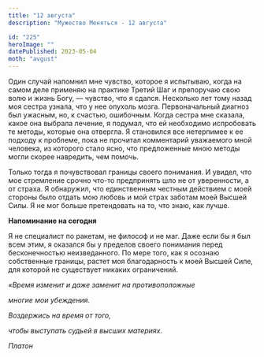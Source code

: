 ```yaml
---
title: "12 августа"
description: "Мужество Меняться - 12 августа"

id: "225"
heroImage: ""
datePublished: 2023-05-04
moth: "avgust"
---
```


Один случай напомнил мне чувство, которое я испытываю, когда на самом деле
применяю на практике Третий Шаг и препоручаю свою волю и жизнь Богу, —
чувство, что я сдался. Несколько лет тому назад моя сестра узнала, что у нее
опухоль мозга. Первоначальный диагноз был ужасным, но, к счастью, ошибочным.
Когда сестра мне сказала, какое она выбрала лечение, я подумал, что ей
необходимо испробовать те методы, которые она отвергла. Я становился все
нетерпимее к ее подходу к проблеме, пока не прочитал комментарий уважаемого
мной человека, из которого стало ясно, что предложенные мною методы могли
скорее навредить, чем помочь.

Только тогда я почувствовал границы своего понимания. И увидел, что мое
стремление срочно что-то предпринять шло не от уверенности, а от страха. Я
обнаружил, что единственным честным действием с моей стороны было отдать мою
любовь и мой страх заботам моей Высшей Силы. Я не мог больше претендовать на
то, что знаю, как лучше.

**Напоминание на сегодня**

Я не специалист по ракетам, не философ и не маг. Даже если бы я был всем этим,
я оказался бы у пределов своего понимания перед бесконечностью неизведанного.
По мере того, как я осознаю собственные границы, растет моя благодарность к
моей Высшей Силе, для которой не существует никаких ограничений.

_«Время изменит и даже заменит на противоположные_

_многие мои убеждения._

_Воздержись на время от того,_

_чтобы выступать судьей в высших материях._

_Платон_

